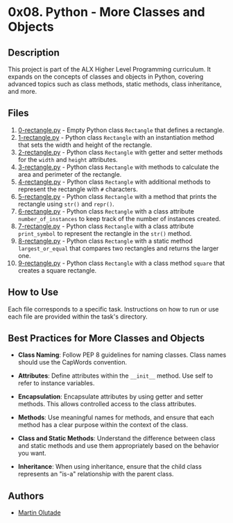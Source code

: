 # 0x08. Python - More Classes and Objects

## Description

This project is part of the ALX Higher Level Programming curriculum. It expands on the concepts of classes and objects in Python, covering advanced topics such as class methods, static methods, class inheritance, and more.

## Files

1. [0-rectangle.py](./0-rectangle.py) - Empty Python class `Rectangle` that defines a rectangle.
2. [1-rectangle.py](./1-rectangle.py) - Python class `Rectangle` with an instantiation method that sets the width and height of the rectangle.
3. [2-rectangle.py](./2-rectangle.py) - Python class `Rectangle` with getter and setter methods for the `width` and `height` attributes.
4. [3-rectangle.py](./3-rectangle.py) - Python class `Rectangle` with methods to calculate the area and perimeter of the rectangle.
5. [4-rectangle.py](./4-rectangle.py) - Python class `Rectangle` with additional methods to represent the rectangle with `#` characters.
6. [5-rectangle.py](./5-rectangle.py) - Python class `Rectangle` with a method that prints the rectangle using `str()` and `repr()`.
7. [6-rectangle.py](./6-rectangle.py) - Python class `Rectangle` with a class attribute `number_of_instances` to keep track of the number of instances created.
8. [7-rectangle.py](./7-rectangle.py) - Python class `Rectangle` with a class attribute `print_symbol` to represent the rectangle in the `str()` method.
9. [8-rectangle.py](./8-rectangle.py) - Python class `Rectangle` with a static method `largest_or_equal` that compares two rectangles and returns the larger one.
10. [9-rectangle.py](./9-rectangle.py) - Python class `Rectangle` with a class method `square` that creates a square rectangle.

## How to Use

Each file corresponds to a specific task. Instructions on how to run or use each file are provided within the task's directory.

## Best Practices for More Classes and Objects

- **Class Naming**: Follow PEP 8 guidelines for naming classes. Class names should use the CapWords convention.

- **Attributes**: Define attributes within the `__init__` method. Use self to refer to instance variables.

- **Encapsulation**: Encapsulate attributes by using getter and setter methods. This allows controlled access to the class attributes.

- **Methods**: Use meaningful names for methods, and ensure that each method has a clear purpose within the context of the class.

- **Class and Static Methods**: Understand the difference between class and static methods and use them appropriately based on the behavior you want.

- **Inheritance**: When using inheritance, ensure that the child class represents an "is-a" relationship with the parent class.

## Authors

- [Martin Olutade](https://github.com/silgenius)

